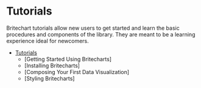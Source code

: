 # Tutorials
Britechart tutorials allow new users to get started and learn the basic procedures and components of the library. They are meant to be a learning experience ideal for newcomers.

<!-- @import "[TOC]" {cmd="toc" depthFrom=1 depthTo=6 orderedList=false} -->

<!-- code_chunk_output -->

* [Tutorials](#tutorials)
	* [Getting Started Using Britecharts]
	* [Installing Britecharts]
	* [Composing Your First Data Visualization]
    * [Styling Britecharts]

<!-- /code_chunk_output -->
